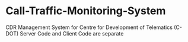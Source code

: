 # Call-Traffic-Monitoring-System
CDR Management System for Centre for Development of Telematics (C-DOT)
Server Code and Client Code are separate
